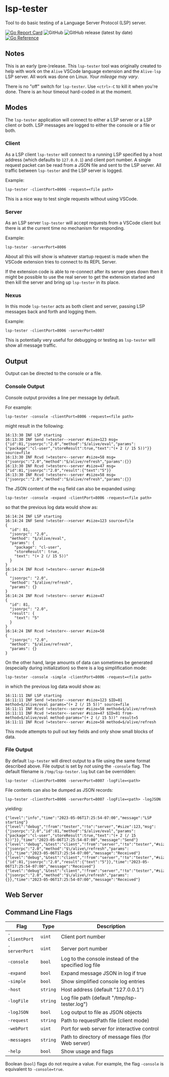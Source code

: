 # lsp-tester
Tool to do basic testing of a Language Server Protocol (LSP) server.

[![Go Report Card](https://goreportcard.com/badge/github.com/madkins23/lsp-tester)](https://goreportcard.com/report/github.com/madkins23/lsp-tester)
![GitHub](https://img.shields.io/github/license/madkins23/lsp-tester)
![GitHub release (latest by date)](https://img.shields.io/github/v/release/madkins23/lsp-tester)
[![Go Reference](https://pkg.go.dev/badge/github.com/madkins23/lsp-tester.svg)](https://pkg.go.dev/github.com/madkins23/lsp-tester)

## Notes

This is an early (pre-)release.
This `lsp-tester` tool was originally created to help with work on the `Alive` VSCode
language extension and the `Alive-lsp` LSP server.
All work was done on Linux.
_Your mileage may vary_.

There is no "off" switch for `lsp-tester`.
Use `<ctrl>-C` to kill it when you're done.
There is an hour timeout hard-coded in at the moment.

## Modes

The `lsp-tester` application will connect to either a LSP server or a LSP client or both.
LSP messages are logged to either the console or a file or both.

### Client

As a LSP client `lsp-tester` will connect to a running LSP specified by
a host address (which defaults to `127.0.0.1`) and client port number.
A single request packet can be read from a JSON file and sent to the LSP server.
All traffic between `lsp-tester` and the LSP server is logged.

Example:
```shell
lsp-tester -clientPort=8006 -request=<file path>
```
This is a nice way to test single requests without using VSCode.

### Server

As an LSP server `lsp-tester` will accept requests from a VSCode client
but there is at the current time no mechanism for responding.

Example:
```shell
lsp-tester -serverPort=8006
```
About all this will show is whatever startup request is made when the
VSCode extension tries to connect to its REPL Server.

If the extension code is able to re-connect after its server goes down
then it might be possible to use the real server to get the extension started
and then kill the server and bring up `lsp-tester` in its place.

### Nexus

In this mode `lsp-tester` acts as both client and server,
passing LSP messages back and forth and logging them.

Example:
```shell
lsp-tester -clientPort=8006 -serverPort=8007
```

This is potentially very useful for debugging or testing
as `lsp-tester` will show all message traffic.

## Output

Output can be directed to the console or a file.

### Console Output

Console output provides a line per message by default.

For example:
```shell
lsp-tester -console -clientPort=8006 -request=<file path>
```
might result in the following:
```
16:13:30 INF LSP starting
16:13:30 INF Send !=tester-->server #size=123 msg={"id":81,"jsonrpc":"2.0","method":"$/alive/eval","params":{"package":"cl-user","storeResult":true,"text":"(+ 2 (/ 15 5))"}} source=file
16:13:30 INF Rcvd !=tester<--server #size=58 msg={"jsonrpc":"2.0","method":"$/alive/refresh","params":{}}
16:13:30 INF Rcvd !=tester<--server #size=47 msg={"id":81,"jsonrpc":"2.0","result":{"text":"5"}}
16:13:30 INF Rcvd !=tester<--server #size=58 msg={"jsonrpc":"2.0","method":"$/alive/refresh","params":{}}
```

The JSON content of the `msg` field can also be expanded using:
```shell
lsp-tester -console -expand -clientPort=8006 -request=<file path>
```
so that the previous log data would show as:
```
16:14:24 INF LSP starting
16:14:24 INF Send !=tester-->server #size=123 source=file
{
  "id": 81,
  "jsonrpc": "2.0",
  "method": "$/alive/eval",
  "params": {
    "package": "cl-user",
    "storeResult": true,
    "text": "(+ 2 (/ 15 5))"
  }
}
16:14:24 INF Rcvd !=tester<--server #size=58
{
  "jsonrpc": "2.0",
  "method": "$/alive/refresh",
  "params": {}
}
16:14:24 INF Rcvd !=tester<--server #size=47
{
  "id": 81,
  "jsonrpc": "2.0",
  "result": {
    "text": "5"
  }
}
16:14:24 INF Rcvd !=tester<--server #size=58
{
  "jsonrpc": "2.0",
  "method": "$/alive/refresh",
  "params": {}
}
```

On the other hand, large amounts of data can sometimes be generated
(especially during initialization) so there is a log simplification mode:
```shell
lsp-tester -console -simple -clientPort=8006 -request=<file path>
```
in which the previous log data would show as:
```
16:11:11 INF LSP starting
16:11:11 INF Send !=tester-->server #size=123 $ID=81 method=$/alive/eval params="(+ 2 (/ 15 5))" source=file
16:11:11 INF Rcvd !=tester<--server #size=58 method=$/alive/refresh
16:11:11 INF Rcvd !=tester<--server #size=47 $ID=81 from-method=$/alive/eval method-params="(+ 2 (/ 15 5))" result=5
16:11:11 INF Rcvd !=tester<--server #size=58 method=$/alive/refresh
```
This mode attempts to pull out key fields and only show small blocks of data.

### File Output

By default `lsp-tester` will direct output to a file using the same
format described above.
File output is set by _not_ using the `-console` flag.
The default filename is `/tmp/lsp-tester.log` but can be overridden:
```shell
lsp-tester -clientPort=8006 -serverPort=8007 -logFile=<path>
```

File contents can also be dumped as JSON records:
```shell
lsp-tester -clientPort=8006 -serverPort=8007 -logFile=<path> -logJSON
```
yielding:
```
{"level":"info","time":"2023-05-06T17:25:54-07:00","message":"LSP starting"}
{"level":"debug","!from":"tester","!to":"server","#size":123,"msg":{"jsonrpc":"2.0","id":81,"method":"$/alive/eval","params":{"package":"cl-user","storeResult":true,"text":"(+ 2 (/ 15 5))"}},"time":"2023-05-06T17:25:54-07:00","message":"Send"}
{"level":"debug","&test":"client","!from":"server","!to":"tester","#size":58,"msg":{"jsonrpc":"2.0","method":"$\/alive\/refresh","params":{}},"time":"2023-05-06T17:25:54-07:00","message":"Received"}
{"level":"debug","&test":"client","!from":"server","!to":"tester","#size":47,"msg":{"id":81,"jsonrpc":"2.0","result":{"text":"5"}},"time":"2023-05-06T17:25:54-07:00","message":"Received"}
{"level":"debug","&test":"client","!from":"server","!to":"tester","#size":58,"msg":{"jsonrpc":"2.0","method":"$\/alive\/refresh","params":{}},"time":"2023-05-06T17:25:54-07:00","message":"Received"}
```

## Web Server

## Command Line Flags

| Flag          | Type     | Description                                          |
|---------------|----------|------------------------------------------------------|
| `-clientPort` | `uint`   | Client port number                                   |
| `-serverPort` | `uint`   | Server port number                                   |
| `-console`    | `bool`   | Log to the console instead of the specified log file |
| `-expand`     | `bool`   | Expand message JSON in log if true                   |
| `-simple`     | `bool`   | Show simplified console log entries                  |
| `-host`       | `string` | Host address (default "127.0.0.1")                   |
| `-logFile`    | `string` | Log file path (default "/tmp/lsp-tester.log")        |
| `-logJSON`    | `bool`   | Log output to file as JSON objects                   |
| `-request`    | `string` | Path to requestPath file (client mode)               |
| `-webPort`    | `uint`   | Port for web server for interactive control          |
| `-messages`   | `string` | Path to directory of message files (for Web server)  |
| `-help`       | `bool`   | Show usage and flags                                 |

Boolean (`bool`) flags do not require a value.
For example, the flag `-console` is equivalent to `-console=true`.
